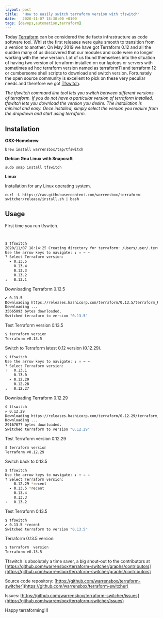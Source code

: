 ```yaml
---
layout: post
title:  "How to easily switch terraform version with tfswitch"
date:   2020-11-07 18:30:00 +0100
tags: [devops,automation,terraform]
---
```


Today [Terraform](https://www.terraform.io/) can be considered the de facto infrastructure as code software tool. Whilst the first releases were quite smooth to transition from a version to another. On May 2019 we have got Terraform 0.12 and all the sudden many of us discovered that our modules and code were no longer working with the new version. Lot of us found themselves into the situation of having two version of terraform installed on our laptops or servers with sometimes ad hoc terraform version named as terraform11 and terraform 12 or cumbersome shell scripts to download and switch version. Fortunately the open source community is excellent to pick on these very peculiar needs and therefore we got [Tfswitch](https://tfswitch.warrensbox.com/).

*The tfswitch command line tool lets you switch between different versions of terraform. If you do not have a particular version of terraform installed, tfswitch lets you download the version you desire. The installation is minimal and easy. Once installed, simply select the version you require from the dropdown and start using terraform.*

## Installation

**OSX-Homebrew**

`brew install warrensbox/tap/tfswitch`

**Debian Gnu Linux with Snapcraft**

`sudo snap install tfswitch`

**Linux**

Installation for any Linux operating system.

`curl -L https://raw.githubusercontent.com/warrensbox/terraform-switcher/release/install.sh | bash`

## Usage

First time you run tfswitch.

```bash

 
$ tfswitch
2020/11/07 18:14:25 Creating directory for terraform: /Users/user/.terraform.versions/
Use the arrow keys to navigate: ↓ ↑ → ←
? Select Terraform version:
  ▸ 0.13.5
    0.13.4
    0.13.3
    0.13.2
↓   0.13.1
```

Downloading Terraform 0.13.5

```bash
✔ 0.13.5
Downloading https://releases.hashicorp.com/terraform/0.13.5/terraform_0.13.5_darwin_amd64.zip to terraform_0.13.5_darwin_amd64.zip
Downloading ...
35665893 bytes downloaded.
Switched terraform to version "0.13.5"
```
Test Terraform version 0.13.5

```bash
$ terraform version
Terraform v0.13.5
```

Switch to  Terraform latest 0.12 version (0.12.29).

```bash
$ tfswitch
Use the arrow keys to navigate: ↓ ↑ → ←
? Select Terraform version:
↑   0.13.1
    0.13.0
  ▸ 0.12.29
    0.12.28
↓   0.12.27
```

Downloading Terraform 0.12.29

```bash
$ tfswitch
✔ 0.12.29
Downloading https://releases.hashicorp.com/terraform/0.12.29/terraform_0.12.29_darwin_amd64.zip to terraform_0.12.29_darwin_amd64.zip
Downloading ...
29167077 bytes downloaded.
Switched terraform to version "0.12.29"
```

Test Terraform version 0.12.29

```bash
$ terraform version
Terraform v0.12.29
```

Switch back to 0.13.5

```bash
$ tfswitch
Use the arrow keys to navigate: ↓ ↑ → ←
? Select Terraform version:
    0.12.29 *recent
  ▸ 0.13.5 *recent
    0.13.4
    0.13.3
↓   0.13.2
```

Test Terraform 0.13.5

```bash
$ tfswitch
✔ 0.13.5 *recent
Switched terraform to version "0.13.5"
```
Terraform 0.13.5 version

```bash
$ terraform  version
Terraform v0.13.5
```
Tfswitch is absolutely a time saver, a big  shout-out to the contributors at  [https://github.com/warrensbox/terraform-switcher/graphs/contributors](https://github.com/warrensbox/terraform-switcher/graphs/contributors)

Source code repository: [https://github.com/warrensbox/terraform-switcher](https://github.com/warrensbox/terraform-switcher)

Issues: [https://github.com/warrensbox/terraform-switcher/issues](https://github.com/warrensbox/terraform-switcher/issues)

Happy terraforming!!!